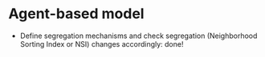 
# Agent-based model

- Define segregation mechanisms and check segregation (Neighborhood Sorting Index or NSI) changes accordingly: done!
